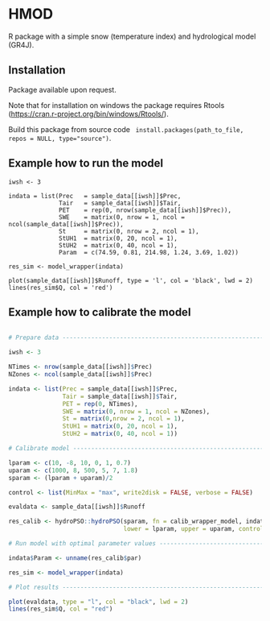# HMOD

R package with a simple snow (temperature index) and hydrological model (GR4J).

## Installation

Package available upon request.

Note that for installation on windows the package requires Rtools (https://cran.r-project.org/bin/windows/Rtools/).

Build this package from source code ``` install.packages(path_to_file, repos = NULL, type="source")```.

## Example how to run the model

```
iwsh <- 3

indata = list(Prec   = sample_data[[iwsh]]$Prec,
              Tair   = sample_data[[iwsh]]$Tair,
              PET    = rep(0, nrow(sample_data[[iwsh]]$Prec)),
              SWE    = matrix(0, nrow = 1, ncol = ncol(sample_data[[iwsh]]$Prec)),
              St     = matrix(0, nrow = 2, ncol = 1),
              StUH1  = matrix(0, 20, ncol = 1),
              StUH2  = matrix(0, 40, ncol = 1),
              Param  = c(74.59, 0.81, 214.98, 1.24, 3.69, 1.02))

res_sim <- model_wrapper(indata)

plot(sample_data[[iwsh]]$Runoff, type = 'l', col = 'black', lwd = 2)
lines(res_sim$Q, col = 'red')
```

## Example how to calibrate the model

```R

# Prepare data ------------------------------------------------------------

iwsh <- 3

NTimes <- nrow(sample_data[[iwsh]]$Prec)
NZones <- ncol(sample_data[[iwsh]]$Prec)

indata <- list(Prec = sample_data[[iwsh]]$Prec,
               Tair = sample_data[[iwsh]]$Tair,
               PET = rep(0, NTimes),
               SWE = matrix(0, nrow = 1, ncol = NZones),
               St = matrix(0,nrow = 2, ncol = 1),
               StUH1 = matrix(0, 20, ncol = 1),
               StUH2 = matrix(0, 40, ncol = 1))

# Calibrate model ---------------------------------------------------------

lparam <- c(10, -8, 10, 0, 1, 0.7)
uparam <- c(1000, 8, 500, 5, 7, 1.8)
sparam <- (lparam + uparam)/2

control <- list(MinMax = "max", write2disk = FALSE, verbose = FALSE)

evaldata <- sample_data[[iwsh]]$Runoff

res_calib <- hydroPSO::hydroPSO(sparam, fn = calib_wrapper_model, indata, evaldata,
                                lower = lparam, upper = uparam, control = control)

# Run model with optimal parameter values ---------------------------------

indata$Param <- unname(res_calib$par)

res_sim <- model_wrapper(indata)

# Plot results ------------------------------------------------------------

plot(evaldata, type = "l", col = "black", lwd = 2)
lines(res_sim$Q, col = "red")

```
